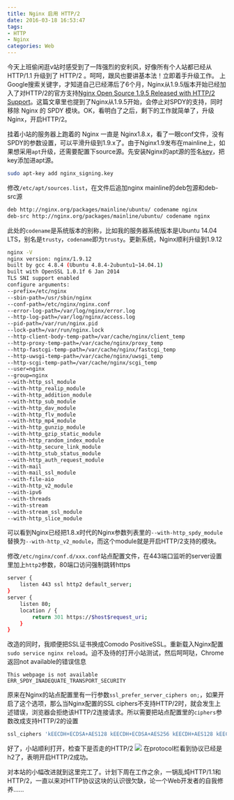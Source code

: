 ```yaml
---
title: Nginx 启用 HTTP/2
date: 2016-03-18 16:53:47
tags:
- HTTP
- Nginx
categories: Web
---
```

今天上班偷闲逛v站时感受到了一阵强烈的安利风，好像所有个人站都已经从 HTTP/1.1 升级到了 HTTP/2 。呵呵，跟风也要讲基本法！立即着手升级工作。
上Google搜索关键字，才知道自己已经滞后了6个月，Nginx从1.9.5版本开始已经加入了对HTTP/2的官方支持[Nginx Open Source 1.9.5 Released with HTTP/2 Support](https://www.nginx.com/blog/nginx-1-9-5/)。这篇文章里也提到了Nginx从1.9.5开始，会停止对SPDY的支持，同时移除 Nginx 的 SPDY 模块。OK，看明白了之后，剩下的工作就简单了，升级Nginx，开启HTTP/2。

<!-- more -->

挂着小站的服务器上跑着的 Nginx 一直是 Nginx1.8.x，看了一眼conf文件，没有SPDY的参数设置，可以平滑升级到1.9.x了。由于Nginx1.9发布在mainline上，如果想采用`apt`升级，还需要配置下source源。先安装Nginx的apt源的签名[key](http://nginx.org/keys/nginx_signing.key)，把key添加进apt源。
```bash
sudo apt-key add nginx_signing.key
```
修改`/etc/apt/sources.list`，在文件后追加nginx mainline的deb包源和deb-src源
```bash
deb http://nginx.org/packages/mainline/ubuntu/ codename nginx
deb-src http://nginx.org/packages/mainline/ubuntu/ codename nginx
```
此处的`codename`是系统版本的别称，比如我的服务器系统版本是Ubuntu 14.04 LTS，别名是`trusty`，`codename`即为`trusty`。更新系统，Nginx顺利升级到1.9.12
```bash
nginx -V
nginx version: nginx/1.9.12
built by gcc 4.8.4 (Ubuntu 4.8.4-2ubuntu1~14.04.1)
built with OpenSSL 1.0.1f 6 Jan 2014
TLS SNI support enabled
configure arguments:
--prefix=/etc/nginx
--sbin-path=/usr/sbin/nginx
--conf-path=/etc/nginx/nginx.conf
--error-log-path=/var/log/nginx/error.log
--http-log-path=/var/log/nginx/access.log
--pid-path=/var/run/nginx.pid
--lock-path=/var/run/nginx.lock
--http-client-body-temp-path=/var/cache/nginx/client_temp
--http-proxy-temp-path=/var/cache/nginx/proxy_temp
--http-fastcgi-temp-path=/var/cache/nginx/fastcgi_temp
--http-uwsgi-temp-path=/var/cache/nginx/uwsgi_temp
--http-scgi-temp-path=/var/cache/nginx/scgi_temp
--user=nginx
--group=nginx
--with-http_ssl_module
--with-http_realip_module
--with-http_addition_module
--with-http_sub_module
--with-http_dav_module
--with-http_flv_module
--with-http_mp4_module
--with-http_gunzip_module
--with-http_gzip_static_module
--with-http_random_index_module
--with-http_secure_link_module
--with-http_stub_status_module
--with-http_auth_request_module
--with-mail
--with-mail_ssl_module
--with-file-aio
--with-http_v2_module
--with-ipv6
--with-threads
--with-stream
--with-stream_ssl_module
--with-http_slice_module
```
可以看到Nginx已经把1.8.x时代的Nginx参数列表里的`--with-http_spdy_module`替换为`--with-http_v2_module`，而这个module就是开启HTTP/2支持的模块。

修改`/etc/nginx/conf.d/xxx.conf`站点配置文件，在443端口监听的server设置里加上`http2`参数，80端口访问强制跳转https
```bash
server {
    listen 443 ssl http2 default_server;
}
server {
    listen 80;
    location / {
        return 301 https://$host$request_uri;
    }
}
```
改造的同时，我顺便把SSL证书换成Comodo PositiveSSL。重新载入Nginx配置`sudo service nginx reload`。迫不及待的打开小站测试，然后呵呵哒，Chrome返回not available的错误信息
```
This webpage is not available
ERR_SPDY_INADEQUATE_TRANSPORT_SECURITY
```
原来在Nginx的站点配置里有一行参数`ssl_prefer_server_ciphers on;`，如果开启了这个选项，那么当Nginx配置的SSL ciphers不支持HTTP/2时，就会发生上述错误，浏览器会拒绝该HTTP/2连接请求。所以需要把站点配置里的`ciphers`参数改成支持HTTP/2的设置
```bash
ssl_ciphers 'kEECDH+ECDSA+AES128 kEECDH+ECDSA+AES256 kEECDH+AES128 kEECDH+AES256 kEDH+AES128 kEDH+AES256 DES-CBC3-SHA +SHA !aNULL !eNULL !LOW !kECDH !DSS !MD5 !EXP !PSK !SRP !CAMELLIA !SEED';
```
好了，小站顺利打开，检查下是否走的HTTP/2
![](https://i.imgur.com/U8yLEgH.png)
在protocol栏看到协议已经是h2了，表明开启HTTP/2成功。

对本站的小幅改进就到这里完工了。计划下周在工作之余，一锅乱炖HTTP/1.1和HTTP/2，一直以来对HTTP协议这块的认识很欠缺，论一个Web开发者的自我修养……
